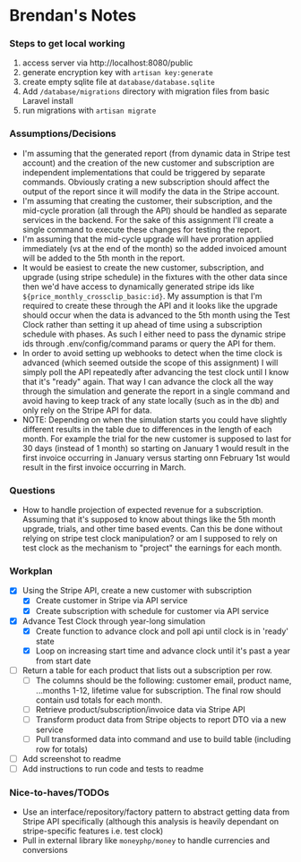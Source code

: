 # Brendan's Notes

### Steps to get local working
1. access server via http://localhost:8080/public
2. generate encryption key with `artisan key:generate`
3. create empty sqlite file at `database/database.sqlite`
4. Add `/database/migrations` directory with migration files from basic Laravel install
5. run migrations with `artisan migrate`

### Assumptions/Decisions
- I'm assuming that the generated report (from dynamic data in Stripe test account) and the creation of the new customer and subscription are independent implementations that could be triggered by separate commands. Obviously crating a new subscription should affect the output of the report since it will modify the data in the Stripe account.
- I'm assuming that creating the customer, their subscription, and the mid-cycle proration (all through the API) should be handled as separate services in the backend. For the sake of this assignment I'll create a single command to execute these changes for testing the report.
- I'm assuming that the mid-cycle upgrade will have proration applied immediately (vs at the end of the month) so the added invoiced amount will be added to the 5th month in the report.
- It would be easiest to create the new customer, subscription, and upgrade (using stripe schedule) in the fixtures with the other data since then we'd have access to dynamically generated stripe ids like `${price_monthly_crossclip_basic:id}`. My assumption is that I'm required to create these through the API and it looks like the upgrade should occur when the data is advanced to the 5th month using the Test Clock rather than setting it up ahead of time using a subscription schedule with phases. As such I either need to pass the dynamic stripe ids through .env/config/command params or query the API for them.
- In order to avoid setting up webhooks to detect when the time clock is advanced (which seemed outside the scope of this assignment) I will simply poll the API repeatedly after advancing the test clock until I know that it's "ready" again. That way I can advance the clock all the way through the simulation and generate the report in a single command and avoid having to keep track of any state locally (such as in the db) and only rely on the Stripe API for data.
- NOTE: Depending on when the simulation starts you could have slightly different results in the table due to differences in the length of each month. For example the trial for the new customer is supposed to last for 30 days (instead of 1 month) so starting on January 1 would result in the first invoice occurring in January versus starting onn February 1st would result in the first invoice occurring in March.

### Questions
- How to handle projection of expected revenue for a subscription. Assuming that it's supposed to know about things like the 5th month upgrade, trials, and other time based events. Can this be done without relying on stripe test clock manipulation? or am I supposed to rely on test clock as the mechanism to "project" the earnings for each month.

### Workplan
- [x] Using the Stripe API, create a new customer with subscription
  - [x] Create customer in Stripe via API service
  - [x] Create subscription with schedule for customer via API service
- [x] Advance Test Clock through year-long simulation
  - [x] Create function to advance clock and poll api until clock is in 'ready' state
  - [x] Loop on increasing start time and advance clock until it's past a year from start date
- [ ] Return a table for each product that lists out a subscription per row.
  - [ ] The columns should be the following: customer email, product name, ...months 1-12, lifetime value for subscription. The final row should contain usd totals for each month.
  - [ ] Retrieve product/subscription/invoice data via Stripe API
  - [ ] Transform product data from Stripe objects to report DTO via a new service
  - [ ] Pull transformed data into command and use to build table (including row for totals)
- [ ] Add screenshot to readme
- [ ] Add instructions to run code and tests to readme

### Nice-to-haves/TODOs
- Use an interface/repository/factory pattern to abstract getting data from Stripe API specifically (although this analysis is heavily dependant on stripe-specific features i.e. test clock)
- Pull in external library like `moneyphp/money` to handle currencies and conversions
